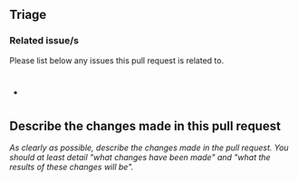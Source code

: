 ## Triage

### Related issue/s

Please list below any issues this pull request is related to.

- #


## Describe the changes made in this pull request

_As clearly as possible, describe the changes made in the pull request. You should at least detail "what changes have been made" and "what the results of these changes will be"._
